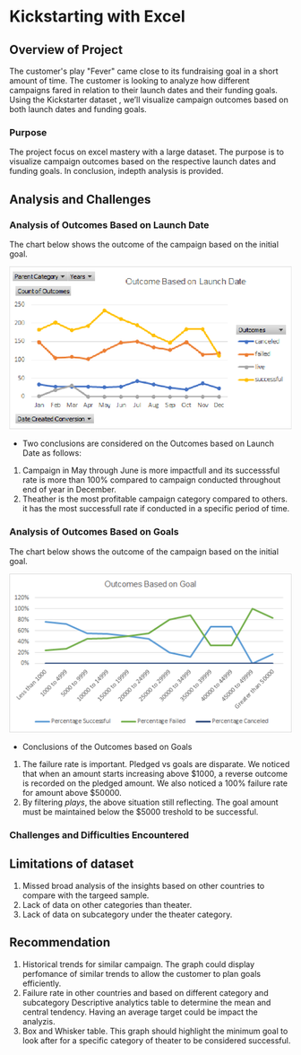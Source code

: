 # Kickstarting with Excel

## Overview of Project
The customer's play "Fever" came close to its fundraising goal in a short amount of time. The customer is looking to analyze how different campaigns fared in relation to their launch dates and their funding goals. Using the Kickstarter dataset , we’ll visualize campaign outcomes based on both launch dates and funding goals. 

### Purpose
The project focus on excel mastery with a large dataset. The purpose is to visualize campaign outcomes based on the respective launch dates and funding goals. In conclusion, indepth analysis is provided.

## Analysis and Challenges

### Analysis of Outcomes Based on Launch Date

The chart below shows the outcome of the campaign based on the initial goal.

![Launch_date_outcome](Resources/Outcome%20Based%20on%20Launch%20Date.png)


- Two conclusions are considered on the Outcomes based on Launch Date as follows:

1. Campaign in May through June is more impactfull and its successsful rate is more than 100% compared to campaign conducted throughout end of year in December.
2. Theather is the most profitable campaign category compared to others. it has the most successfull rate if conducted in a specific period of time.

### Analysis of Outcomes Based on Goals

The chart below shows the outcome of the campaign based on the initial goal.

![Goals_vs_Outcomes](Resources/Outcomes_vs_Goals.png)

- Conclusions of the Outcomes based on Goals
1. The failure rate is important. Pledged vs goals are disparate. We noticed that when an amount starts increasing above $1000, a reverse outcome is recorded on the pledged amount. We also noticed a 100% failure rate for amount above $50000.
2. By filtering *plays*, the above situation still reflecting. The goal amount must be maintained below the $5000 treshold to be successful.


### Challenges and Difficulties Encountered

## Limitations of dataset

1. Missed broad analysis of the insights based on other countries to compare with the targeed sample.
2. Lack of data on other categories than theater.
3. Lack of data on subcategory under the theater category.

## Recommendation

1. Historical trends for similar campaign. The graph could display perfomance of similar trends to allow the customer to plan goals efficiently.
2. Failure rate in other countries and based on different category and subcategory 
Descriptive analytics table to determine the mean and central tendency. Having an average target could be impact the analyzis.
3. Box and Whisker table. This graph should highlight the minimum goal to look after for a specific category of theater to be considered successful.
